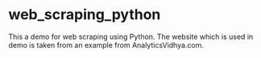 # web_scraping_python
This a demo for web scraping using Python.
The website which is used in demo is taken from an example from AnalyticsVidhya.com.
